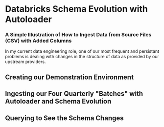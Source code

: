 # Databricks Schema Evolution with Autoloader

### A Simple Illustration of How to Ingest Data from Source Files (CSV) with Added Columns

In my current data engineering role, one of our most frequent and persistant problems is dealing with changes in the structure of data as provided by our upstream providers. 

## Creating our Demonstration Environment



## Ingesting our Four Quarterly "Batches" with Autoloader and Schema Evolution

## Querying to See the Schema Changes
